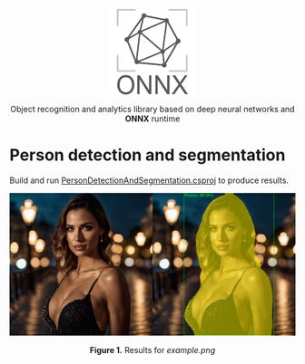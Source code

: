 <p align="center"><img width="30%" src="../../docs/ObjectONNX.png" /></p>
<p align="center"> Object recognition and analytics library based on deep neural networks and <b>ONNX</b> runtime </p>  

# Person detection and segmentation
Build and run [PersonDetectionAndSegmentation.csproj](PersonDetectionAndSegmentation) to produce results.
<p align="center"><img width="50%" src="PersonDetectionAndSegmentation/example.png" /><img width="50%" src="PersonDetectionAndSegmentation/output.png" /></p>
<p align="center"><b>Figure 1.</b> Results for <i>example.png</i></p>  

